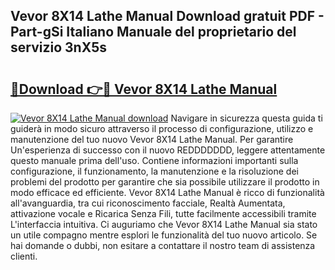## Vevor 8X14 Lathe Manual Download gratuit PDF - Part-gSi Italiano Manuale del proprietario del servizio 3nX5s

# <h2><a href="http://dfgdps.blite.top/?on=Vevor+8X14+Lathe+Manual">🔗Download 👉🔴 Vevor 8X14 Lathe Manual</a></h2>

[![Vevor 8X14 Lathe Manual download](https://i.imgur.com/lujVjoI.png)](http://dfgdps.blite.top/?on=Vevor+8X14+Lathe+Manual)
Navigare in sicurezza questa guida ti guiderà in modo sicuro attraverso il processo di configurazione, utilizzo e manutenzione del tuo nuovo Vevor 8X14 Lathe Manual. Per garantire Un'esperienza di successo con il nuovo REDDDDDDD, leggere attentamente questo manuale prima dell'uso. Contiene informazioni importanti sulla configurazione, il funzionamento, la manutenzione e la risoluzione dei problemi del prodotto per garantire che sia possibile utilizzare il prodotto in modo efficace ed efficiente. Vevor 8X14 Lathe Manual è ricco di funzionalità all'avanguardia, tra cui riconoscimento facciale, Realtà Aumentata, attivazione vocale e Ricarica Senza Fili, tutte facilmente accessibili tramite L'interfaccia intuitiva. Ci auguriamo che Vevor 8X14 Lathe Manual sia stato un utile compagno mentre esplori le funzionalità del tuo nuovo articolo. Se hai domande o dubbi, non esitare a contattare il nostro team di assistenza clienti.
